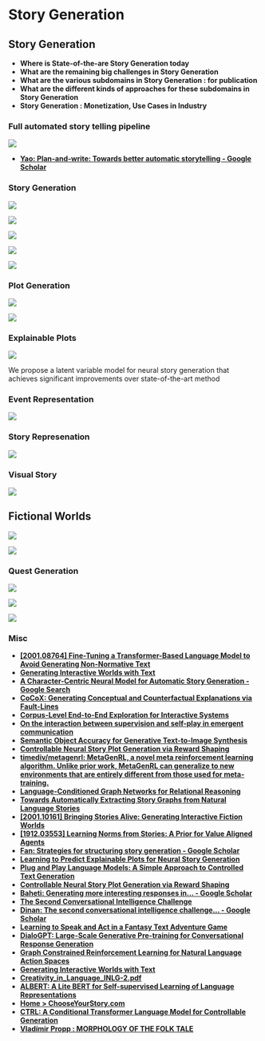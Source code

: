 # Story Generation

## Story Generation

* **Where is State-of-the-are Story Generation today**
* **What are the remaining big challenges in Story Generation**
* **What are the various subdomains in Story Generation : for publication**
* **What are the different kinds of approaches for these subdomains in Story Generation**
* **Story Generation : Monetization, Use Cases in Industry**

### Full automated story telling pipeline

![](images/2020-07-22-00-48-41.png)

* [**Yao: Plan-and-write: Towards better automatic storytelling - Google Scholar**](https://scholar.google.com/scholar?um=1\&ie=UTF-8\&lr\&cites=7790864211221027670)

### Story Generation

![](images/2020-07-22-00-49-06.png)

![](images/2020-07-22-00-49-23.png)

![](<images/2020-07-23-01-18-38 (2).png>)

![](<images/2020-07-23-01-21-32 (1).png>)

![](<images/2020-07-23-01-18-15 (1).png>)

### Plot Generation

![](<images/2020-07-22-00-49-42 (2).png>)

![](<images/2020-07-23-01-18-04 (2).png>)

### Explainable Plots

![](<images/2020-07-23-01-17-43 (2).png>)

We propose a latent variable model for neural story generation that achieves significant improvements over state-of-the-art method

### Event Representation

![](images/2020-07-23-01-17-10.png)

### Story Represenation

![](<images/2020-07-23-01-20-31 (1).png>)

### Visual Story

![](<images/2020-07-23-01-22-02 (2).png>)

## Fictional Worlds

![](<images/2020-07-23-01-23-13 (1).png>)

![](images/2020-07-23-01-23-02.png)

### Quest Generation

![](<images/2020-07-23-01-23-33 (2).png>)

![](images/2020-07-23-01-23-46.png)

![](<images/2020-07-22-00-51-00 (2).png>)

### Misc

* [**\[2001.08764\] Fine-Tuning a Transformer-Based Language Model to Avoid Generating Non-Normative Text**](https://arxiv.org/abs/2001.08764)
* [**Generating Interactive Worlds with Text**](https://arxiv.org/abs/1911.09194.pdf)
* [**A Character-Centric Neural Model for Automatic Story Generation - Google Search**](https://www.google.com/search?safe=active\&sxsrf=ALeKk00oNWDCHjejL8PTZcvTIynln7a6tw:1582211968735\&q=A+Character-Centric+Neural+Model+for+Automatic+Story+Generation\&spell=1\&sa=X\&ved=2ahUKEwia\_evytuDnAhVd7XMBHThdBoEQBSgAegQICxAn\&biw=1745\&bih=865)
* [**CoCoX: Generating Conceptual and Counterfactual Explanations via Fault-Lines**](https://pdfs.semanticscholar.org/d03e/66a84b92f520235079083d3c0947b2c910e0.pdf)
* [**Corpus-Level End-to-End Exploration for Interactive Systems**](https://arxiv.org/abs/1912.00753.pdf)
* [**On the interaction between supervision and self-play in emergent communication**](https://arxiv.org/abs/2002.01093v1.pdf)
* [**Semantic Object Accuracy for Generative Text-to-Image Synthesis**](https://arxiv.org/abs/1910.13321.pdf)
* [**Controllable Neural Story Plot Generation via Reward Shaping**](https://www.ijcai.org/Proceedings/2019/0829.pdf)
* [**timediv/metagenrl: MetaGenRL, a novel meta reinforcement learning algorithm. Unlike prior work, MetaGenRL can generalize to new environments that are entirely different from those used for meta-training.**](https://github.com/timediv/metagenrl)
* [**Language-Conditioned Graph Networks for Relational Reasoning**](http://openaccess.thecvf.com/content\_ICCV\_2019/papers/Hu\_Language-Conditioned\_Graph\_Networks\_for\_Relational\_Reasoning\_ICCV\_2019\_paper.pdf)
* [**Towards Automatically Extracting Story Graphs from Natural Language Stories**](https://www.aaai.org/ocs/index.php/WS/AAAIW17/paper/viewFile/15067/14772)
* [**\[2001.10161\] Bringing Stories Alive: Generating Interactive Fiction Worlds**](https://arxiv.org/abs/2001.10161)
* [**\[1912.03553\] Learning Norms from Stories: A Prior for Value Aligned Agents**](https://arxiv.org/abs/1912.03553)
* [**Fan: Strategies for structuring story generation - Google Scholar**](https://scholar.google.com/scholar?cites=9520507552551087003\&as\_sdt=2005\&sciodt=0,5\&hl=en)
* [**Learning to Predict Explainable Plots for Neural Story Generation**](https://arxiv.org/abs/1912.02395.pdf)
* [**Plug and Play Language Models: A Simple Approach to Controlled Text Generation**](https://arxiv.org/abs/1912.02164.pdf)
* [**Controllable Neural Story Plot Generation via Reward Shaping**](https://www.ijcai.org/Proceedings/2019/0829.pdf)
* [**Baheti: Generating more interesting responses in... - Google Scholar**](https://scholar.google.com/scholar?start=10\&hl=en\&as\_sdt=0,5\&sciodt=0,5\&cites=7801491607724868320\&scipsc=)
* [**The Second Conversational Intelligence Challenge**](https://arxiv.org/abs/1902.00098.pdf)
* [**Dinan: The second conversational intelligence challenge... - Google Scholar**](https://scholar.google.com/scholar?start=20\&hl=en\&as\_sdt=0,5\&sciodt=0,5\&cites=11779702645780685250\&scipsc=)
* [**Learning to Speak and Act in a Fantasy Text Adventure Game**](https://arxiv.org/abs/1903.03094.pdf)
* [**DialoGPT: Large-Scale Generative Pre-training for Conversational Response Generation**](https://arxiv.org/abs/1911.00536.pdf)
* [**Graph Constrained Reinforcement Learning for Natural Language Action Spaces**](https://arxiv.org/abs/2001.08837.pdf)
* [**Generating Interactive Worlds with Text**](https://arxiv.org/abs/1911.09194.pdf)
* [**Creativity\_in\_Language\_INLG-2.pdf**](http://www.ccnlg.org/wordpress/wp-content/uploads/2019/10/Creativity\_in\_Language\_INLG-2.pdf)
* [**ALBERT: A Lite BERT for Self-supervised Learning of Language Representations**](https://arxiv.org/abs/1909.11942.pdf)
* [**Home > ChooseYourStory.com**](http://chooseyourstory.com)
* [**CTRL: A Conditional Transformer Language Model for Controllable Generation**](https://arxiv.org/abs/1909.05858.pdf)
* [**Vladímir Propp : MORPHOLOGY OF THE FOLK TALE**](https://web.mit.edu/allanmc/www/propp.pdf)
